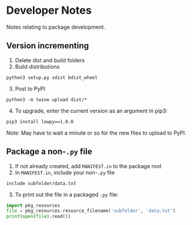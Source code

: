 # Developer Notes
Notes relating to package development.

## Version incrementing
1. Delete dist and build folders
2. Build distributions
```
python3 setup.py sdist bdist_wheel
```
3. Post to PyPI
```
python3 -m twine upload dist/*
```
4. To upgrade, enter the current version as an argument in pip3:
```
pip3 install lowpy==1.0.0
```
Note: May have to wait a minute or so for the new files to upload to PyPI.

## Package a non-``.py`` file
1. If not already created, add ``MANIFEST.in`` to the package root
2. In ``MANIFEST.in``, include your non-``.py`` file
```
include subfolder/data.txt
```
3. To print out the file in a packaged ``.py`` file:
```python
import pkg_resources
file = pkg_resources.resource_filename('subfolder', 'data.txt')
print(open(file).read())